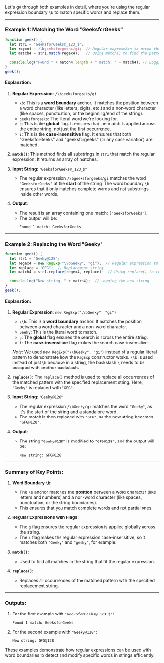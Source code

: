 Let's go through both examples in detail, where you're using the regular expression boundary `\b` to match specific words and replace them.

---

### Example 1: Matching the Word "GeeksforGeeks"

```javascript
function geek() {
  let str1 = "GeeksforGeeks@_123_$";
  let regex4 = /\bgeeksforgeeks/gi;  // Regular expression to match the word 'GeeksforGeeks'
  let match4 = str1.match(regex4);   // Using match() to find the pattern

  console.log("Found " + match4.length + " match: " + match4); // Logging the result
}
geek();
```

#### Explanation:

1. **Regular Expression**: `/\bgeeksforgeeks/gi`
   - `\b`: This is a **word boundary** anchor. It matches the position between a word character (like letters, digits, etc.) and a non-word character (like spaces, punctuation, or the beginning/end of the string).
   - `geeksforgeeks`: The literal word we're looking for.
   - `g`: This is the **global** flag. It ensures that the match is applied across the entire string, not just the first occurrence.
   - `i`: This is the **case-insensitive** flag. It ensures that both "GeeksforGeeks" and "geeksforgeeks" (or any case variation) are matched.

2. **`match()`**: This method finds all substrings in `str1` that match the regular expression. It returns an array of matches.

3. **Input String**: `"GeeksforGeeks@_123_$"`
   - The regular expression `/\bgeeksforgeeks/gi` matches the word `"GeeksforGeeks"` at the **start** of the string. The word boundary `\b` ensures that it only matches complete words and not substrings inside other words.

4. **Output**:
   - The result is an array containing one match: `["GeeksforGeeks"]`.
   - The output will be:
     ```
     Found 1 match: GeeksforGeeks
     ```

---

### Example 2: Replacing the Word "Geeky"

```javascript
function geek() {
  let str1 = "Geeky@128";
  let regex4 = new RegExp("\\bGeeky", "gi");  // Regular expression to match the word 'Geeky'
  let replace = "GFG";  // Replacement string
  let match4 = str1.replace(regex4, replace);  // Using replace() to replace the match

  console.log("New string: " + match4);  // Logging the new string
}
geek();
```

#### Explanation:

1. **Regular Expression**: `new RegExp("\\bGeeky", "gi")`
   - `\\b`: This is a **word boundary** anchor. It matches the position between a word character and a non-word character.
   - `Geeky`: This is the literal word to match.
   - `g`: The **global** flag ensures the search is across the entire string.
   - `i`: The **case-insensitive** flag makes the search case-insensitive.

   *Note*: We used `new RegExp("\\bGeeky", "gi")` instead of a regular literal pattern to demonstrate how the `RegExp` constructor works. `\\b` is used instead of just `\b` because in a string, the backslash `\` needs to be escaped with another backslash.

2. **`replace()`**: The `replace()` method is used to replace all occurrences of the matched pattern with the specified replacement string. Here, `"Geeky"` is replaced with `"GFG"`.

3. **Input String**: `"Geeky@128"`
   - The regular expression `/\bGeeky/gi` matches the word `"Geeky"`, as it's the start of the string and a standalone word.
   - The match is then replaced with `"GFG"`, so the new string becomes `"GFG@128"`.

4. **Output**:
   - The string `"Geeky@128"` is modified to `"GFG@128"`, and the output will be:
     ```
     New string: GFG@128
     ```

---

### Summary of Key Points:

1. **Word Boundary `\b`**:
   - The `\b` anchor matches the **position** between a word character (like letters and numbers) and a non-word character (like spaces, punctuation, or the string boundaries).
   - This ensures that you match complete words and not partial ones.

2. **Regular Expressions with Flags**:
   - The `g` flag ensures the regular expression is applied globally across the string.
   - The `i` flag makes the regular expression case-insensitive, so it matches both `"Geeky"` and `"geeky"`, for example.

3. **`match()`**: 
   - Used to find all matches in the string that fit the regular expression.

4. **`replace()`**:
   - Replaces all occurrences of the matched pattern with the specified replacement string.

---

### Outputs:

1. For the first example with `"GeeksforGeeks@_123_$"`:
   ```
   Found 1 match: GeeksforGeeks
   ```

2. For the second example with `"Geeky@128"`:
   ```
   New string: GFG@128
   ```

These examples demonstrate how regular expressions can be used with word boundaries to detect and modify specific words in strings efficiently.